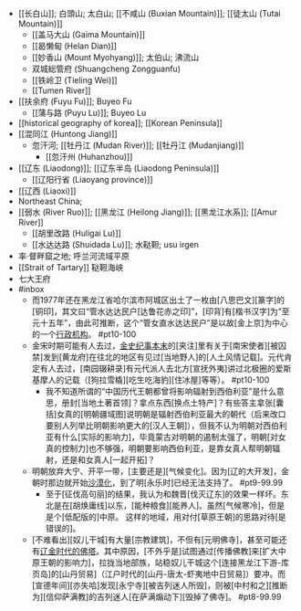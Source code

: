 - [[长白山]]; 白頭山; 太白山; [[不咸山 (Buxian Mountain)]]; [[徒太山 (Tutai Mountain)]]
    - [[盖马大山 (Gaima Mountain)]]
    - [[曷懒甸 (Helan Dian)]]
    - [[妙香山 (Mount Myohyang)]]; 太伯山; 沸流山
    - 双城総管府 (Shuangcheng Zongguanfu)
    - [[铁岭卫 (Tieling Wei)]]
    - [[Tumen River]]
- [[扶余府 (Fuyu Fu)]]; Buyeo Fu
    - [[蒲与路 (Puyu Lu)]]; Buyeo Lu
- [[historical geography of korea]]; [[Korean Peninsula]]
- [[混同江 (Huntong Jiang)]]
    - 忽汗河; [[牡丹江 (Mudan River)]]; [[牡丹江 (Mudanjiang)]]
        - [[忽汗州 (Huhanzhou)]]
- [[辽东 (Liaodong)]]; [[辽东半岛 (Liaodong Peninsula)]]
    - [[辽阳行省 (Liaoyang province)]]
- [[辽西 (Liaoxi)]]
- Northeast China;
- [[弱水 (River Ruo)]]; [[黑龙江 (Heilong Jiang)]]; [[黑龙江水系]]; [[Amur River]]
    - [[胡里改路 (Huligai Lu)]]
    - [[水达达路 (Shuidada Lu)]]; 水鞑靼; usu irgen
- 率·督畔窟之地; 呼兰河流域平原
- [[Strait of Tartary]] 鞑靼海峡
- 七大王府
- #inbox
    - 而1977年还在黑龙江省哈尔滨市阿城区出土了一枚由[八思巴文][篆字]的[铜印]，其文曰“管水达达民户[达鲁花赤之印]”，[印背]有[楷书汉字]为“至元十五年”，由此可推断，这个“管女直水达达民户”是以故[金上京]为中心的一个[行政机构](https://www.zhihu.com/question/415831412/answer/1785031430)。 #pt10-100
    - 金宋时期可能有人去过，[金史纪事本末](https://www.zhihu.com/question/440704291)的[夹注]里有关于[南宋使者][被囚禁]发到[黄龙府]在往北的地区有见过[当地野人]的[人土风情记载]。元代肯定有人去过，[南园辍耕录]有元代派人去北方[宣抚外夷]讲过北极圈的爱斯基摩人的记载（[狗拉雪橇][吃生吃海豹][住冰屋]等等）。 #pt10-100
        - 我不知道所谓的“中国历代王朝都曾将影响辐射到西伯利亚”是什么意思，册封[当地土著首领]？拿点东西[换点土特产]？有些答主拿张[囊括]女真的[明朝疆域图]说明朝是辐射西伯利亚最大的朝代（后来改口要别人列举比明朝影响更大的[汉人王朝]），但我不认为明朝对西伯利亚有什么[实际的影响力]，毕竟蒙古对明朝的遏制太强了，明朝[对女真的控制力]也不够强，明朝要影响西伯利亚，是靠女真人帮明朝辐射，还是和女真人[一起开拓]？
    - 明朝放弃大宁、开平一带，[主要还是][气候变化]。因为[辽的大开发]，金朝时那边就开始[沙漠化](https://bbs.northdy.com/thread-932859-1-1.html)，到了明[永乐时]已经无法支持了。 #pt9-99.99
        - 至于[征伐高句丽]的结果，我认为和魏晋[伐灭辽东]的效果一样坏。东北是在[胡焕庸线]以东，[能种粮食][能养人]。虽然[气候寒冷]，但是是个[低配版的]中原。
这样的地域，用对付[草原王朝]的思路对待[是错误的]。
    - [不难看出][奴儿干城]有大量[宗教建筑]，不但有[元明佛寺]，甚至可能还有[辽金时代的佛塔](https://www.zhihu.com/question/322502754/answer/2115224773)。其中原因，[不外乎是]试图通过[传播佛教]来[扩大中原王朝的影响力]，拉拢当地部族，站稳奴儿干城这个[连接黑龙江下游-库页岛]的[山丹贸易]（江户时代的[山丹-唐太-虾夷地中日贸易]）要冲。而[宣德年间][亦失哈]发现[永宁寺][被吉列迷人所毁]，则被[中村和之][推断为][信仰萨满教]的吉列迷人[在萨满煽动下][毁掉了佛寺]。 #pt8-99.99
